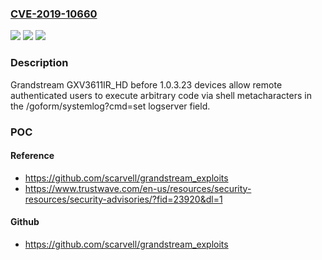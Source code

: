 ### [CVE-2019-10660](https://cve.mitre.org/cgi-bin/cvename.cgi?name=CVE-2019-10660)
![](https://img.shields.io/static/v1?label=Product&message=n%2Fa&color=blue)
![](https://img.shields.io/static/v1?label=Version&message=n%2Fa&color=blue)
![](https://img.shields.io/static/v1?label=Vulnerability&message=n%2Fa&color=brighgreen)

### Description

Grandstream GXV3611IR_HD before 1.0.3.23 devices allow remote authenticated users to execute arbitrary code via shell metacharacters in the /goform/systemlog?cmd=set logserver field.

### POC

#### Reference
- https://github.com/scarvell/grandstream_exploits
- https://www.trustwave.com/en-us/resources/security-resources/security-advisories/?fid=23920&dl=1

#### Github
- https://github.com/scarvell/grandstream_exploits

